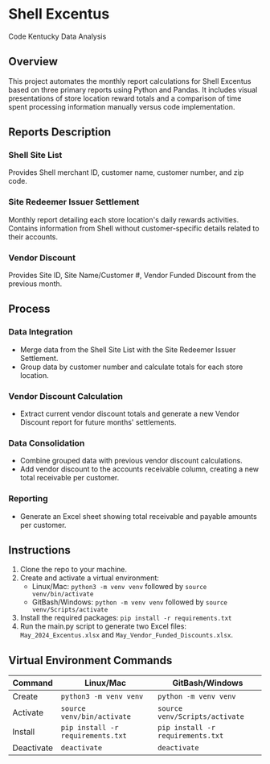 # Shell Excentus
Code Kentucky Data Analysis

## Overview
This project automates the monthly report calculations for Shell Excentus based on three primary reports using Python and Pandas. It includes visual presentations of store location reward totals and a comparison of time spent processing information manually versus code implementation.

## Reports Description

### Shell Site List
Provides Shell merchant ID, customer name, customer number, and zip code.

### Site Redeemer Issuer Settlement
Monthly report detailing each store location's daily rewards activities. Contains information from Shell without customer-specific details related to their accounts.

### Vendor Discount
Provides Site ID, Site Name/Customer #, Vendor Funded Discount from the previous month.

## Process
### Data Integration
- Merge data from the Shell Site List with the Site Redeemer Issuer Settlement.
- Group data by customer number and calculate totals for each store location.

### Vendor Discount Calculation
- Extract current vendor discount totals and generate a new Vendor Discount report for future months' settlements.

### Data Consolidation
- Combine grouped data with previous vendor discount calculations.
- Add vendor discount to the accounts receivable column, creating a new total receivable per customer.

### Reporting
- Generate an Excel sheet showing total receivable and payable amounts per customer.

## Instructions
1. Clone the repo to your machine.
2. Create and activate a virtual environment:
   - Linux/Mac: `python3 -m venv venv` followed by `source venv/bin/activate`
   - GitBash/Windows: `python -m venv venv` followed by `source venv/Scripts/activate`
3. Install the required packages: `pip install -r requirements.txt`
4. Run the main.py script to generate two Excel files: `May_2024_Excentus.xlsx` and `May_Vendor_Funded_Discounts.xlsx`.

## Virtual Environment Commands
| Command    | Linux/Mac                          | GitBash/Windows                   |
|------------|------------------------------------|-----------------------------------|
| Create     | `python3 -m venv venv`              | `python -m venv venv`             |
| Activate   | `source venv/bin/activate`          | `source venv/Scripts/activate`    |
| Install    | `pip install -r requirements.txt`   | `pip install -r requirements.txt`|
| Deactivate | `deactivate`                        | `deactivate`                      |
